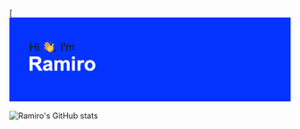 [![MasterHead](https://github.com/ramirolc02/ramirolc02/blob/main/header.png?raw=true![image]) 

![Ramiro's GitHub stats](https://github-readme-stats.vercel.app/api?username=ramirolc02&show_icons=true&theme=radical)

